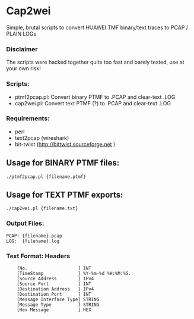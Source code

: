 Cap2wei
=======

Simple, brutal scripts to convert HUAWEI TMF binary/text traces to PCAP / PLAIN LOGs

### Disclaimer
The scripts were hacked together quite too fast and barely tested, use at your own risk!


### Scripts:
- ptmf2pcap.pl: Convert binary PTMF to .PCAP and clear-text .LOG
- cap2wei.pl: Convert text PTMF (?) to .PCAP and clear-text .LOG

### Requirements:

- perl
- text2pcap (wireshark)
- bit-twist (http://bittwist.sourceforge.net )

## Usage for BINARY PTMF files:
```
./ptmf2pcap.pl {filename.ptmf}
```

## Usage for TEXT PTMF exports:
```
./cap2wei.pl {filename.txt}
```


### Output Files:
```
PCAP: {filename}.pcap
LOG:  {filename}.log
```

### Text Format: Headers
```
 	[No.                   ] INT
 	[TimeStamp             ] %Y-%m-%d %H:%M:%S.
 	[Source Address        ] IPv4
 	[Source Port           ] INT
 	[Destination Address   ] IPv4
 	[Destination Port      ] INT
 	[Message Interface Type] STRING
 	[Message Type          ] STRING
 	[Hex Message           ] HEX
```
